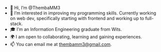 - 👋 Hi, I’m @ThembaMM3
- 🌱 I’m interested in improving my programming skills. Currently working on web dev, specifically starting with frontend and working up to full-stack.
- 🎓 I’m an Information Engineering graduate from Wits.
-  :earth_africa: I am open to collaborating, learning and gaining experiences.
- 📫 You can email me at thembamm3@gmail.com.
